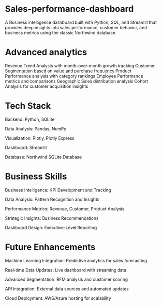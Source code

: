 # Sales-performance-dashboard
A Business intelligence dashboard built with Python, SQL, and Streamlit that provides deep insights into sales performance, customer behavior, and business metrics using the classic Northwind database.

# Advanced analytics
Revenue Trend Analysis with month-over-month growth tracking
Customer Segmentation based on value and purchase frequency
Product Performance analysis with category rankings
Employee Performance metrics and comparisons
Geographic Sales distribution analysis
Cohort Analysis for customer acquisition insights

# Tech Stack
Backend: Python, SQLite

Data Analysis: Pandas, NumPy

Visualization: Plotly, Plotly Express

Dashboard: Streamlit

Database: Northwind SQLite Database

# Business Skills

Business Intelligence: KPI Development and Tracking

Data Analysis: Pattern Recognition and Insights

Performance Metrics: Revenue, Customer, Product Analysis

Strategic Insights: Business Recommendations

Dashboard Design: Executive-Level Reporting

# Future Enhancements

 Machine Learning Integration: Predictive analytics for sales forecasting
 
 Real-time Data Updates: Live dashboard with streaming data
 
 Advanced Segmentation: RFM analysis and customer scoring
 
 API Integration: External data sources and automated updates
 
 Cloud Deployment: AWS/Azure hosting for scalability
